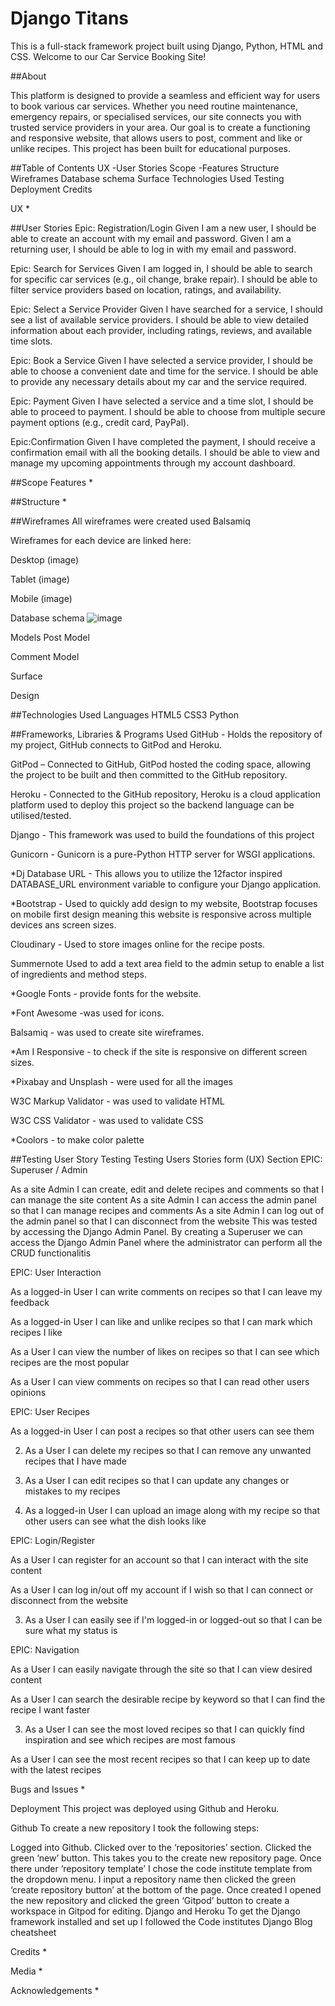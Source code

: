 
# Django Titans

This is a full-stack framework project built using Django, Python, HTML and CSS. Welcome to our Car Service Booking Site! 

##About

This platform is designed to provide a seamless and efficient way for users to book various car services. Whether you need routine maintenance, emergency repairs, or specialised services, our site connects you with trusted service providers in your area. Our goal is to create a functioning and responsive website, that allows users to post, comment and like or unlike recipes. This project has been built for educational purposes.

##Table of Contents
UX
-User Stories
Scope 
-Features
Structure
Wireframes
Database schema
Surface
Technologies Used
Testing
Deployment
Credits

UX
*

##User Stories
Epic: Registration/Login
Given I am a new user, I should be able to create an account with my email and password.
Given I am a returning user, I should be able to log in with my email and password.

Epic: Search for Services
Given I am logged in, I should be able to search for specific car services (e.g., oil change, brake repair).
I should be able to filter service providers based on location, ratings, and availability.

Epic: Select a Service Provider
Given I have searched for a service, I should see a list of available service providers.
I should be able to view detailed information about each provider, including ratings, reviews, and available time slots.

Epic: Book a Service
Given I have selected a service provider, I should be able to choose a convenient date and time for the service.
I should be able to provide any necessary details about my car and the service required.

Epic: Payment
Given I have selected a service and a time slot, I should be able to proceed to payment.
I should be able to choose from multiple secure payment options (e.g., credit card, PayPal).

Epic:Confirmation
Given I have completed the payment, I should receive a confirmation email with all the booking details.
I should be able to view and manage my upcoming appointments through my account dashboard.


##Scope
Features
*

##Structure
*

##Wireframes
All wireframes were created used Balsamiq

Wireframes for each device are linked here:

Desktop
(image)

Tablet
(image)

Mobile
(image)

Database schema
![image](https://github.com/yazanelmasri/Django-Titans/assets/165275718/05ea3b75-bf86-4ae3-9582-0bb055b4a08e)



Models
Post Model


Comment Model


Surface

Design


##Technologies Used
Languages
HTML5
CSS3
Python

##Frameworks, Libraries & Programs Used
GitHub - Holds the repository of my project, GitHub connects to GitPod and Heroku.

GitPod – Connected to GitHub, GitPod hosted the coding space, allowing the project to be built and then committed to the GitHub repository.

Heroku - Connected to the GitHub repository, Heroku is a cloud application platform used to deploy this project so the backend language can be utilised/tested.

Django - This framework was used to build the foundations of this project

Gunicorn - Gunicorn is a pure-Python HTTP server for WSGI applications.

*Dj Database URL - This allows you to utilize the 12factor inspired DATABASE_URL environment variable to configure your Django application.

*Bootstrap - Used to quickly add design to my website, Bootstrap focuses on mobile first design meaning this website is responsive across multiple devices ans screen sizes.

Cloudinary - Used to store images online for the recipe posts.

Summernote Used to add a text area field to the admin setup to enable a list of ingredients and method steps.

*Google Fonts - provide fonts for the website.

*Font Awesome -was used for icons.

Balsamiq - was used to create site wireframes.

*Am I Responsive - to check if the site is responsive on different screen sizes.

*Pixabay and Unsplash - were used for all the images

W3C Markup Validator - was used to validate HTML

W3C CSS Validator - was used to validate CSS

*Coolors - to make color palette

##Testing
User Story Testing
Testing Users Stories form (UX) Section
EPIC: Superuser / Admin

As a site Admin I can create, edit and delete recipes and comments so that I can manage the site content
As a site Admin I can access the admin panel so that I can manage recipes and comments
As a site Admin I can log out of the admin panel so that I can disconnect from the website
This was tested by accessing the Django Admin Panel. By creating a Superuser we can access the Django Admin Panel where the administrator can perform all the CRUD functionalitis

EPIC: User Interaction

As a logged-in User I can write comments on recipes so that I can leave my feedback


As a logged-in User I can like and unlike recipes so that I can mark which recipes I like


As a User I can view the number of likes on recipes so that I can see which recipes are the most popular


As a User I can view comments on recipes so that I can read other users opinions


EPIC: User Recipes

As a logged-in User I can post a recipes so that other users can see them


2. As a User I can delete my recipes so that I can remove any unwanted recipes that I have made


3. As a User I can edit recipes so that I can update any changes or mistakes to my recipes


4. As a logged-in User I can upload an image along with my recipe so that other users can see what the dish looks like


EPIC: Login/Register

As a User I can register for an account so that I can interact with the site content


As a User I can log in/out off my account if I wish so that I can connect or disconnect from the website


3. As a User I can easily see if I'm logged-in or logged-out so that I can be sure what my status is




EPIC: Navigation

As a User I can easily navigate through the site so that I can view desired content


As a User I can search the desirable recipe by keyword so that I can find the recipe I want faster


3. As a User I can see the most loved recipes so that I can quickly find inspiration and see which recipes are most famous


As a User I can see the most recent recipes so that I can keep up to date with the latest recipes


Bugs and Issues
*

Deployment
This project was deployed using Github and Heroku.

Github
To create a new repository I took the following steps:

Logged into Github.
Clicked over to the ‘repositories’ section.
Clicked the green ‘new’ button. This takes you to the create new repository page.
Once there under ‘repository template’ I chose the code institute template from the dropdown menu.
I input a repository name then clicked the green ‘create repository button’ at the bottom of the page.
Once created I opened the new repository and clicked the green ‘Gitpod’ button to create a workspace in Gitpod for editing.
Django and Heroku
To get the Django framework installed and set up I followed the Code institutes Django Blog cheatsheet

Credits
*

Media
*

Acknowledgements
*
